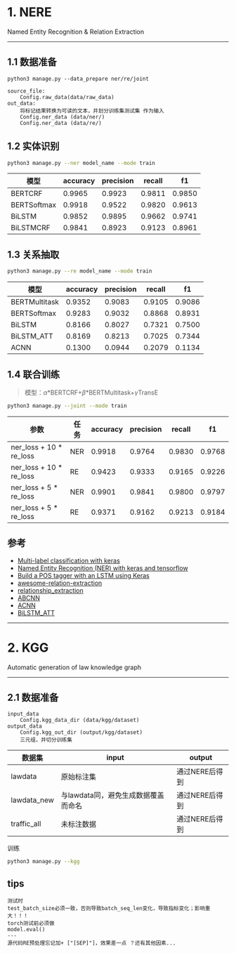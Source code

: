 # 1. NERE
Named Entity Recognition &amp; Relation Extraction

---

## 1.1 数据准备  
    python3 manage.py --data_prepare ner/re/joint   
    
    source_file:   
        Config.raw_data(data/raw_data)  
    out_data:   
        将标记结果转换为可读的文本，并划分训练集测试集 作为输入 
        Config.ner_data (data/ner/)   
        Config.ner_data (data/re/)

## 1.2 实体识别  
```bash
python3 manage.py --ner model_name --mode train
```
|模型|accuracy|precision|recall|f1|
|---|---|---|---|---|
|BERTCRF|0.9965|0.9923|0.9811|0.9850|
|BERTSoftmax|0.9918|0.9522|0.9820|0.9613|
|BiLSTM|0.9852|0.9895|0.9662|0.9741|
|BiLSTMCRF|0.9841|0.8923|0.9123|0.8961|

## 1.3 关系抽取
```bash
python3 manage.py --re model_name --mode train
```
|模型|accuracy|precision|recall|f1|
|---|---|---|---|---|
|BERTMultitask|0.9352|0.9083|0.9105|0.9086|
|BERTSoftmax|0.9283|0.9032|0.8868|0.8931|
|BiLSTM|0.8166|0.8027|0.7321|0.7500|
|BiLSTM_ATT|0.8169|0.8213|0.7025|0.7344|
|ACNN|0.1300|0.0944|0.2079|0.1134|


## 1.4 联合训练 
> 模型：$\alpha$*BERTCRF+$\beta$*BERTMultitask+$\gamma$TransE
```bash
python3 manage.py --joint --mode train
```
|参数|任务|accuracy|precision|recall|f1|
|---|---|---|---|---|---|
|ner_loss + 10 * re_loss|NER|0.9918|0.9764|0.9830|0.9768|
|ner_loss + 10 * re_loss|RE|0.9423|0.9333|0.9165|0.9226|
|ner_loss + 5 * re_loss|NER|0.9901|0.9841|0.9800|0.9797|
|ner_loss + 5 * re_loss|RE|0.9371|0.9162|0.9213|0.9184|


## 参考 
- [Multi-label classification with keras](https://www.kaggle.com/roccoli/multi-label-classification-with-keras)
- [Named Entity Recognition (NER) with keras and tensorflow](https://towardsdatascience.com/named-entity-recognition-ner-meeting-industrys-requirement-by-applying-state-of-the-art-deep-698d2b3b4ede)
- [Build a POS tagger with an LSTM using Keras](https://nlpforhackers.io/lstm-pos-tagger-keras/)
- [awesome-relation-extraction](https://github.com/roomylee/awesome-relation-extraction)
- [relationship_extraction](http://nlpprogress.com/english/relationship_extraction.html)
- [ABCNN](https://github.com/lsrock1/abcnn_pytorch/blob/master/abcnn.py)
- [ACNN](https://github.com/lawlietAi/pytorch-acnn-model)
- [BiLSTM_ATT](https://github.com/buppt/ChineseNRE/blob/master/BiLSTM_ATT.py)

------

# 2. KGG
Automatic generation of law knowledge graph

----

## 2.1 数据准备 
    
    input_data  
        Config.kgg_data_dir (data/kgg/dataset)
    output_data
        Config.kgg_out_dir (output/kgg/dataset)
        三元组，并切分训练集 


|数据集|input|output|
|---|---|---|
|lawdata|原始标注集|通过NERE后得到|
|lawdata_new|与lawdata同，避免生成数据覆盖而命名|通过NERE后得到|
|traffic_all|未标注数据|通过NERE后得到|


训练
```bash
python3 manage.py --kgg 
```


## tips
    测试时 
    test_batch_size必须一致，否则导致batch_seq_len变化，导致指标变化；影响重大！！！
    torch测试前必须做
    model.eval() 
    --- 
    源代码RE预处理忘记加+ ["[SEP]"]，效果差一点 ？还有其他因素...
    